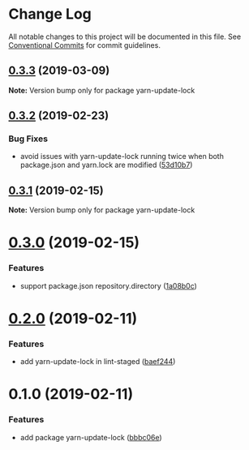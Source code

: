 # Change Log

All notable changes to this project will be documented in this file.
See [Conventional Commits](https://conventionalcommits.org) for commit guidelines.

## [0.3.3](https://github.com/christophehurpeau/pob/compare/yarn-update-lock@0.3.2...yarn-update-lock@0.3.3) (2019-03-09)

**Note:** Version bump only for package yarn-update-lock





## [0.3.2](https://github.com/christophehurpeau/pob/compare/yarn-update-lock@0.3.1...yarn-update-lock@0.3.2) (2019-02-23)


### Bug Fixes

* avoid issues with yarn-update-lock running twice when both package.json and yarn.lock are modified ([53d10b7](https://github.com/christophehurpeau/pob/commit/53d10b7))





## [0.3.1](https://github.com/christophehurpeau/pob/compare/yarn-update-lock@0.3.0...yarn-update-lock@0.3.1) (2019-02-15)

**Note:** Version bump only for package yarn-update-lock





# [0.3.0](https://github.com/christophehurpeau/pob/compare/yarn-update-lock@0.2.0...yarn-update-lock@0.3.0) (2019-02-15)


### Features

* support package.json repository.directory ([1a08b0c](https://github.com/christophehurpeau/pob/commit/1a08b0c))





# [0.2.0](https://github.com/christophehurpeau/pob/compare/yarn-update-lock@0.1.0...yarn-update-lock@0.2.0) (2019-02-11)


### Features

* add yarn-update-lock in lint-staged ([baef244](https://github.com/christophehurpeau/pob/commit/baef244))





# 0.1.0 (2019-02-11)


### Features

* add package yarn-update-lock ([bbbc06e](https://github.com/christophehurpeau/pob/commit/bbbc06e))
